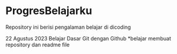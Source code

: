 # ProgresBelajarku
Repository ini berisi pengalaman belajar di dicoding

22 Agustus 2023
Belajar Dasar Git dengan Github
  *belajar membuat repository dan readme file 
